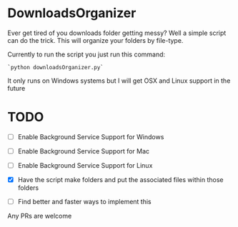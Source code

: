# DownloadsOrganizer
Ever get tired of you downloads folder getting messy? Well a simple script can do the trick. This will organize your folders by file-type.


Currently to run the script you just run this command:

    `python downloadsOrganizer.py`


It only runs on Windows systems but I will get OSX and Linux support in the future
# TODO
- [ ] Enable Background Service Support for Windows
- [ ] Enable Background Service Support for Mac
- [ ] Enable Background Service Support for Linux
- [X] Have the script make folders and put the associated files within those folders
- [ ] Find better and faster ways to implement this



Any PRs are welcome
